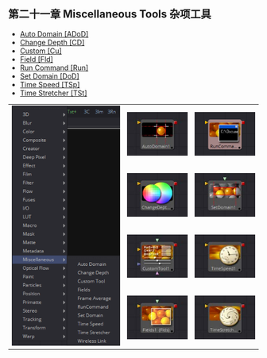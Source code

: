 ## 第二十一章 Miscellaneous Tools 杂项工具

- [Auto Domain [ADoD]](./Auto%20Domain%20[ADoD].md) 
- [Change Depth [CD]](./Change%20Depth%20[CD].md) 
- [Custom [Cu]](./Custom%20[Cu].md) 
- [Field [Fld]](./Field%20[Fld].md) 
- [Run Command [Run]](./Run%20Command%20[Run].md) 
- [Set Domain [DoD]](./Set%20Domain%20[DoD].md) 
- [Time Speed [TSp]](./Time%20Speed%20[TSp].md) 
- [Time Stretcher [TSt]](./Time%20Stretcher%20[TSt].md) 

<table id="img">
  <tr>
	<td rowspan="4"><img src="images/Miscellaneous_index.png" alt="Miscellaneous_index"></td>
    <td><img src="images/index_AutoDomain.jpg" alt="index_AutoDomain"></td>
    <td><img src="images/index_RunCommand.png" alt="index_RunCommand"></td>
  </tr>
  <tr>
    <td><img src="images/index_ChangeDepth.jpg" alt="index_ChangeDepth"></td>
    <td><img src="images/index_SetDomain.jpg" alt="index_SetDomain"></td>
  </tr>
  <tr>
    <td><img src="images/index_CustomTools.jpg" alt="index_CustomTools"></td>
    <td><img src="images/index_TimeSpeed.jpg" alt="index_TimeSpeed"></td>
  </tr>
  <tr>
    <td><img src="images/index_Fields.jpg" alt="index_Fields"></td>
    <td><img src="images/index_TimeStretcher.jpg" alt="index_TimeStretcher"></td>
  </tr>
</table>